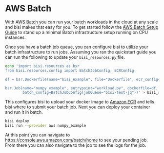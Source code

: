 # AWS Batch

With [AWS Batch](https://aws.amazon.com/batch/) you can run your batch workloads in the cloud at any scale and bisi makes that easy for you.
To get started follow the [AWS Batch Setup Guide](docs/aws_batch_setup.md) to stand up a minimal Batch infrastructure setup running on CPU instances.

Once you have a batch job queue, you can configure bisi to utilize your batch infrastructure to run jobs. 
Assuming you ran the quickstart guide you can run the following to update your `bisi_resources.py` file.

```bash
echo 'import bisi.resources as bsr
from bisi.resources.config import BatchJobConfig, ECRConfig

df = bsr.Dockerfile(name="bisi_example", file="Dockerfile", ecr_config=ECRConfig("bisi_example"))

bsr.Job(name="numpy_example", entrypoint="workload.py", dockerfile=df, 
        batch_config=BatchJobConfig(jobQueue="bisi-test-jq"))' > bisi_resources.py
```

This configures bisi to upload your docker image to [Amazon ECR](https://aws.amazon.com/ecr/) and tells bisi where to submit your batch job.
Next you can deploy your container and run it in batch.

```bash
bisi deploy
bisi run --provider aws numpy_example
```

At this point you can navigate to https://console.aws.amazon.com/batch/home to see your pending job. 
From there you can also navigate to the job to see the logs for the job.
